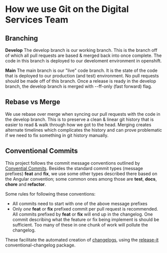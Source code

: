 # How we use Git on the Digital Services Team

## Branching

**Develop**
The develop branch is our working branch. This is the branch off of which all pull requests are based & merged back into once complete. The code in this branch is deployed to our develoment environment in openshift.

**Main**
The main branch is our "live" code branch. It is the state of the code that is deployed to our production (and test) environment. No pull requests should be made off of this branch. Once a release is ready in the develop branch, the develop branch is merged with --ff-only (fast forward) flag.

## Rebase vs Merge

We use rebase over merge when syncing our pull requests with the code in the develop branch. This is to preserve a clean & linear git history that is easier to read & walk through how we got to the head. Merging creates alternate timelines which complicates the history and can prove problematic if we need to fix something in git history manually.

## Conventional Commits

This project follows the commit message conventions outlined by [Convential Commits](https://www.conventionalcommits.org/). Besides the standard commit types (message prefixes) **feat** and **fix**, we use some other types described there based on the Angular convention; some common ones among those are **test**, **docs**, **chore** and **refactor**.

Some rules for following these conventions:

- All commits need to start with one of the above message prefixes
- Only _one_ **feat** or **fix** prefixed commit per pull request is recommended. All commits prefixed by **feat** or **fix** will end up in the changelog. One commit describing what the feature or fix being implement is should be sufficient. Too many of these in one chunk of work will pollute the changelog.

These facilitate the automated creation of [changelogs](../CHANGELOG.md), using the [release-it](https://github.com/release-it/release-it) conventional-changelog package.
